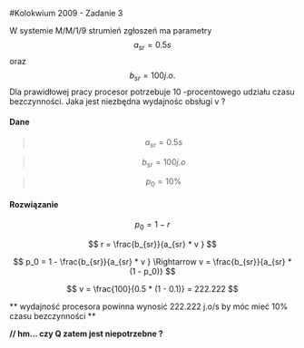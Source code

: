 #Kolokwium 2009 - Zadanie 3

W systemie M/M/1/9 strumień zgłoszeń ma parametry $$ a_{sr} = 0.5 s $$ oraz $$ b_{sr} = 100 j.o. $$ Dla prawidłowej pracy procesor potrzebuje 
 10 -procentowego udziału czasu bezczynności. Jaka jest niezbędna wydajnośc obsługi v ?
 
#### Dane
> $$ a_{sr} = 0.5 s $$ 

> $$ b_{sr} = 100 j.o $$ 

> $$ p_0 = 10 \% $$
 
#### Rozwiązanie 

$$  p_0 = 1 - r $$

$$ r = \frac{b_{sr}}{a_{sr} * v } $$

$$ p_0 = 1 - \frac{b_{sr}}{a_{sr} * v } \Rightarrow v = \frac{b_{sr}}{a_{sr} * (1 - p_0)} $$

$$ v = \frac{100}{0.5 * (1 - 0.1)} =  222.222 $$

** wydajność procesora powinna wynosić 222.222 j.o/s by móc mieć 10% czasu bezczynności **

**// hm... czy Q zatem jest niepotrzebne ?**